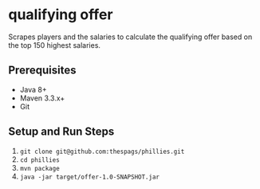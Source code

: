 # qualifying offer

Scrapes players and the salaries to calculate the qualifying offer based on the top 150 highest salaries.

## Prerequisites
- Java 8+
- Maven 3.3.x+
- Git

## Setup and Run Steps
1. `git clone git@github.com:thespags/phillies.git`
2. `cd phillies`
3. `mvn package`
4. `java -jar target/offer-1.0-SNAPSHOT.jar`

